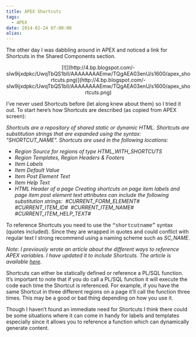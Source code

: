 ```yaml
---
title: APEX Shortcuts
tags:
  - APEX
date: 2014-02-24 07:00:00
alias:
---
```


The other day I was dabbling around in APEX and noticed a link for Shortcuts in the Shared Components section.

<div class="separator" style="clear: both; text-align: center;">[![](http://4.bp.blogspot.com/-sIw9ijxdpkc/UwqTbQS1blI/AAAAAAAAEmw/TQgAEA03enU/s1600/apex_shortcuts.png)](http://4.bp.blogspot.com/-sIw9ijxdpkc/UwqTbQS1blI/AAAAAAAAEmw/TQgAEA03enU/s1600/apex_shortcuts.png)</div>

I’ve never used Shortcuts before (let along knew about them) so I tried it out. To start here’s how Shortcuts are described (as copied from APEX screen):

_Shortcuts are a repository of shared static or dynamic HTML. Shortcuts are substitution strings that are expanded using the syntax: "SHORTCUT_NAME". Shortcuts are used in the following locations:_

*   _Region Source for regions of type HTML_WITH_SHORTCUTS_
*   _Region Templates, Region Headers &amp; Footers_
*   _Item Labels_
*   _Item Default Value_
*   _Item Post Element Text_
*   _Item Help Text_
*   _HTML Header of a page_
_Creating shortcuts on page item labels and page item post element text attributes can include the following substitution strings:&nbsp;_
_#CURRENT_FORM_ELEMENT#&nbsp;_
_#CURRENT_ITEM_ID#&nbsp;_
_#CURRENT_ITEM_NAME#&nbsp;_
_#CURRENT_ITEM_HELP_TEXT#_

To reference Shortcuts you need to use the <span style="font-family: Courier New, Courier, monospace;">“shortcutname”</span> syntax (quotes included). Since they are wrapped in quotes and could conflict with regular text I strong recommend using a naming scheme such as _SC_NAME_.

_Note: I previously wrote an article about the different ways to reference APEX variables. I have updated it to include Shortcuts. The article is available [here](http://www.talkapex.com/2011/01/variables-in-apex.html)._

Shortcuts can either be statically defined or reference a PL/SQL function. It’s important to note that if you do call a PL/SQL function it will execute the code each time the Shortcut is referenced. For example, if you have the same Shortcut in three different regions on a page it’ll call the function three times. This may be a good or bad thing depending on how you use it.

Though I haven’t found an immediate need for Shortcuts I think there could be some situations where it can come in handy for labels and templates especially since it allows you to reference a function which can dynamically generate content.